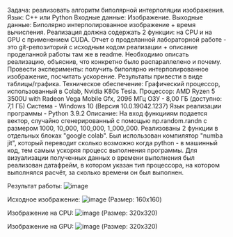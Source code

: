 Задача: реализовать алгоритм биполярной интерполяции изображения. Язык: C++ или Python Входные данные: Изображение. Выходные данные: Биполярно интерполированное изображение + время вычисления. Реализация должна содержать 2 функции: на CPU и на GPU с применением CUDA. Отчет о проделанной лабораторной работе - это git-репозиторий с исходным кодом реализации + описание проделанной работы там же в readme. Необходимо описать реализацию, объяснив, что конкретно было распараллелено и почему. Провести эксперименты: получить биполярно интерполированное изображение, посчитать ускорение. Результаты привести в виде таблицы/графика.
Техническое обеспечение: Графический процессор, использованный в Colab, Nvidia K80s Tesla. Процессор: AMD Ryzen 5 3500U with Radeon Vega Mobile Gfx, 2096 МГц ОЗУ - 8,00 ГБ (доступно: 7,1 ГБ) Система - Windows 10 (Версия 10.0.19042.1237) Язык реализации программы - Python 3.9.2 Описание: На вход функцииям подается вектор, случайно сгенерированный с помощью np.random.randn с размером 1000, 10_000, 100_000, 1_000_000.
Реализованы 2 функции в отдельных блоках "google colab".
Был использован компилятор "numba jit", который переводит сколько возможно когда python - в машинный код, тем самым ускоряя процесс выполнения программы.
Для визуализации полученных данных о времени выполнения был реализован датафрейм, в котором указан тип процессора, на котором выполнялся расчёт, за сколько времени он был выполнен.

Результат работы:
![image](https://user-images.githubusercontent.com/80954194/143568883-a6b77f74-c9de-47ff-9796-a0543fcf7b58.png)

Исходное изображение:
![image](https://user-images.githubusercontent.com/80954194/143568949-c680fa1b-6373-4004-97e2-4e67353d8962.png)
 (Размер: 160x160)
 
Изображение на CPU:
 ![image](https://user-images.githubusercontent.com/80954194/143569027-2635b277-096a-4cad-809b-69b3642db4a3.png)
(Размер: 320x320)

Изображение на GPU:
![image](https://user-images.githubusercontent.com/80954194/143569142-7da0581d-38d7-4d93-98c0-b97778741bc8.png)
(Размер: 320x320)
